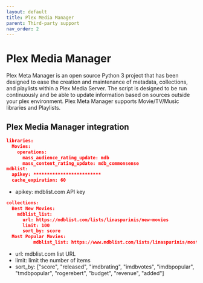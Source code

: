```yaml
---
layout: default
title: Plex Media Manager
parent: Third-party support
nav_order: 2
---
```


# Plex Media Manager

Plex Meta Manager is an open source Python 3 project that has been designed to ease the creation and maintenance of metadata, collections, and playlists within a Plex Media Server. The script is designed to be run continuously and be able to update information based on sources outside your plex environment. Plex Meta Manager supports Movie/TV/Music libraries and Playlists.

## Plex Media Manager integration


```json
libraries:
  Movies:
    operations:
      mass_audience_rating_update: mdb
      mass_content_rating_update: mdb_commonsense
mdblist:
  apikey: *************************
  cache_expiration: 60
  ```
- apikey: mdblist.com API key

```json
collections:
  Best New Movies:
    mdblist_list:
      url: https://mdblist.com/lists/linaspurinis/new-movies
      limit: 100
      sort_by: score
  Most Popular Movies:
          mdblist_list: https://www.mdblist.com/lists/linaspurinis/most-popular-movies-top-20
```

- url: mdblist.com list URL
- limit: limit the number of items
- sort_by: ["score", "released", "imdbrating", "imdbvotes", "imdbpopular", "tmdbpopular", "rogerebert", "budget", "revenue", "added"]